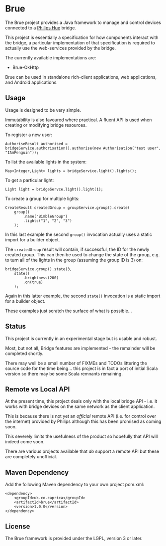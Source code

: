 Brue
====

The Brue project provides a Java framework to manage and control devices
connected to a [Philips Hue](http://www.meethue.com "Philips Hue") bridge.

This project is essentially a specification for how components interact
with the bridge, a particular implementation of that specification is
required to actually use the web-services provided by the bridge.

The currently available implementations are:

 - Brue-OkHttp

Brue can be used in standalone rich-client applications, web applications,
and Android applications.

Usage
-----

Usage is designed to be very simple.

Immutability is also favoured where practical. A fluent API is used when
creating or modifying bridge resources.

To register a new user:

```
AuthoriseResult authorised = bridgeService.authorisation().authorise(new Authorisation("test user", "IAmPenguin"));
```

To list the available lights in the system:

```
Map<Integer,Light> lights = bridgeService.light().lights();
```

To get a particular light:

```
Light light = bridgeServce.light().light(1);
```

To create a group for multiple lights:

```
CreateResult createdGroup = groupService.group().create(
    group()
        .name("BimbleGroup")
        .lights("1", "2", "3")
    );
```

In this last example the second `group()` invocation actually uses a static
import for a builder object.

The `createdGroup` result will contain, if successful, the ID for the newly
created group. This can then be used to change the state of the group, e.g. to
turn all of the lights in the group (assuming the group ID is 3) on:

```
bridgeService.group().state(3,
    state()
        .brightness(200)
        .on(true)
    );
```

Again in this latter example, the second `state()` invocation is a static
import for a builder object.

These examples just scratch the surface of what is possible...

Status
------

This project is currently in an experimental stage but is usable and robust.

Most, but not all, Bridge features are implemented - the remainder will be
completed shortly.

There may well be a small number of FIXMEs and TODOs littering the source code
for the time being... this project is in fact a port of initial Scala version
so there may be some Scala remnants remaining.

Remote vs Local API
-------------------

At the present time, this project deals only with the local bridge API - i.e.
it works with bridge devices on the same network as the client application.

This is because there is not yet an *official* remote API (i.e. for control
over the internet) provided by Philips although this has been promised as
coming soon.

This severely limits the usefulness of the product so hopefully that API will
indeed come soon.

There are various projects available that *do* support a remote API but
these are completely unofficial.

Maven Dependency
----------------

Add the following Maven dependency to your own project pom.xml:

```
<dependency>
    <groupId>uk.co.caprica</groupId>
    <artifactId>brue</artifactId>
    <version>1.0.0</version>
</dependency>
```

License
-------

The Brue framework is provided under the LGPL, version 3 or later.
